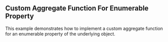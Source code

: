 ## Custom Aggregate Function For Enumerable Property
This example demonstrates how to implement a custom aggregate function for an enumerable property of the underlying object.